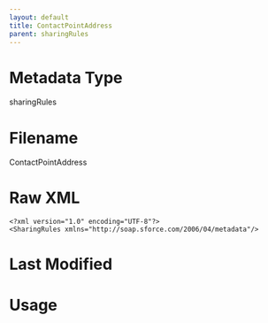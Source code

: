 ```yaml
---
layout: default
title: ContactPointAddress
parent: sharingRules
---
```

# Metadata Type
sharingRules


# Filename 
ContactPointAddress


# Raw XML
```
<?xml version="1.0" encoding="UTF-8"?>
<SharingRules xmlns="http://soap.sforce.com/2006/04/metadata"/>
```


# Last Modified


# Usage
